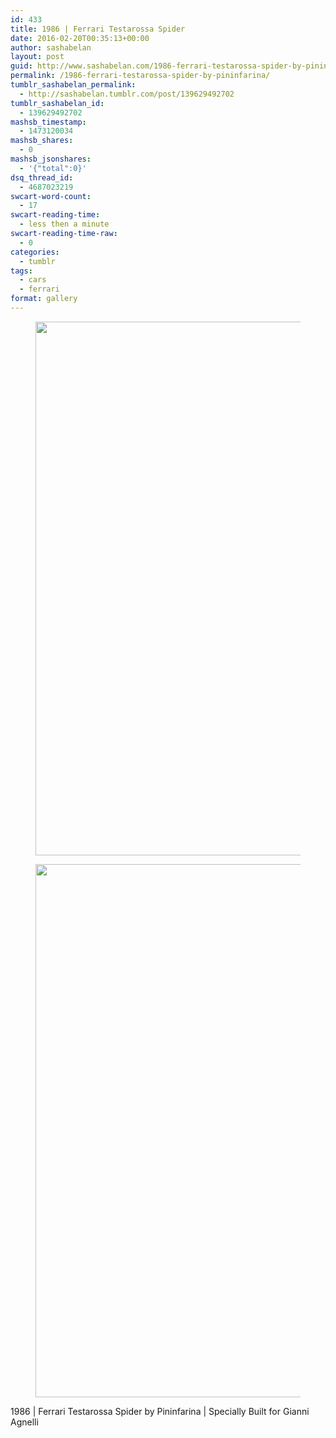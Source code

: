 ```yaml
---
id: 433
title: 1986 | Ferrari Testarossa Spider
date: 2016-02-20T00:35:13+00:00
author: sashabelan
layout: post
guid: http://www.sashabelan.com/1986-ferrari-testarossa-spider-by-pininfarina/
permalink: /1986-ferrari-testarossa-spider-by-pininfarina/
tumblr_sashabelan_permalink:
  - http://sashabelan.tumblr.com/post/139629492702
tumblr_sashabelan_id:
  - 139629492702
mashsb_timestamp:
  - 1473120034
mashsb_shares:
  - 0
mashsb_jsonshares:
  - '{"total":0}'
dsq_thread_id:
  - 4687023219
swcart-word-count:
  - 17
swcart-reading-time:
  - less then a minute
swcart-reading-time-raw:
  - 0
categories:
  - tumblr
tags:
  - cars
  - ferrari
format: gallery
---
```

<div id='gallery-734' class='gallery galleryid-433 gallery-columns-1 gallery-size-full'>
  <figure class='gallery-item'> 
  
  <div class='gallery-icon landscape'>
    <img width="1280" height="854" src="http://www.sashabelan.ru/wp-content/uploads/2016/02/tumblr_o2tlmpZHev1qarj97o1_1280.jpg" class="attachment-full size-full" alt="" srcset="http://www.sashabelan.ru/wp-content/uploads/2016/02/tumblr_o2tlmpZHev1qarj97o1_1280.jpg 1280w, http://www.sashabelan.ru/wp-content/uploads/2016/02/tumblr_o2tlmpZHev1qarj97o1_1280-300x200.jpg 300w, http://www.sashabelan.ru/wp-content/uploads/2016/02/tumblr_o2tlmpZHev1qarj97o1_1280-768x512.jpg 768w, http://www.sashabelan.ru/wp-content/uploads/2016/02/tumblr_o2tlmpZHev1qarj97o1_1280-1024x683.jpg 1024w, http://www.sashabelan.ru/wp-content/uploads/2016/02/tumblr_o2tlmpZHev1qarj97o1_1280-830x554.jpg 830w, http://www.sashabelan.ru/wp-content/uploads/2016/02/tumblr_o2tlmpZHev1qarj97o1_1280-230x153.jpg 230w, http://www.sashabelan.ru/wp-content/uploads/2016/02/tumblr_o2tlmpZHev1qarj97o1_1280-350x234.jpg 350w, http://www.sashabelan.ru/wp-content/uploads/2016/02/tumblr_o2tlmpZHev1qarj97o1_1280-272x182.jpg 272w" sizes="(max-width: 1280px) 100vw, 1280px" />
  </div></figure><figure class='gallery-item'> 
  
  <div class='gallery-icon landscape'>
    <img width="1280" height="853" src="http://www.sashabelan.ru/wp-content/uploads/2016/02/tumblr_o2tlmpZHev1qarj97o2_1280.jpg" class="attachment-full size-full" alt="" srcset="http://www.sashabelan.ru/wp-content/uploads/2016/02/tumblr_o2tlmpZHev1qarj97o2_1280.jpg 1280w, http://www.sashabelan.ru/wp-content/uploads/2016/02/tumblr_o2tlmpZHev1qarj97o2_1280-300x200.jpg 300w, http://www.sashabelan.ru/wp-content/uploads/2016/02/tumblr_o2tlmpZHev1qarj97o2_1280-768x512.jpg 768w, http://www.sashabelan.ru/wp-content/uploads/2016/02/tumblr_o2tlmpZHev1qarj97o2_1280-1024x682.jpg 1024w, http://www.sashabelan.ru/wp-content/uploads/2016/02/tumblr_o2tlmpZHev1qarj97o2_1280-830x553.jpg 830w, http://www.sashabelan.ru/wp-content/uploads/2016/02/tumblr_o2tlmpZHev1qarj97o2_1280-230x153.jpg 230w, http://www.sashabelan.ru/wp-content/uploads/2016/02/tumblr_o2tlmpZHev1qarj97o2_1280-350x233.jpg 350w, http://www.sashabelan.ru/wp-content/uploads/2016/02/tumblr_o2tlmpZHev1qarj97o2_1280-272x182.jpg 272w" sizes="(max-width: 1280px) 100vw, 1280px" />
  </div></figure>
</div>

1986 | Ferrari Testarossa Spider by Pininfarina | Specially Built for Gianni Agnelli